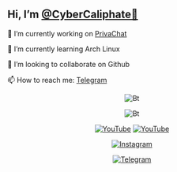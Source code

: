 ## Hi, I’m [@CyberCaliphate🦅](https://youtube.com/@cybercaliphate420)

🔭 I’m currently working on [PrivaChat](https://github.com/cybercaliphate420) 

🌱 I’m currently learning Arch Linux

👯 I’m looking to collaborate on Github

📫 How to reach me: [Telegram](http://t.me/nightfury090)
<p align="center"><img src="https://i.imgur.com/mp5JwKO.png" alt="Bt">
</p>
<p align="center"><img src="https://user-images.githubusercontent.com/49580304/110318584-81067880-7fc2-11eb-8391-152d308e7f2b.gif" alt="Bt">
<p align="center">
<a href="https://tinyurl.com/y7bn3e3c"><img title="YouTube" src="https://img.shields.io/badge/Cyber-Caliphate-brightgreen?style=for-the-badge&logo=github"></a>
<a href="https://tinyurl.com/bdh25amw"><img title="YouTube" src="https://img.shields.io/badge/YouTube-Cyber Caliphate-red?style=for-the-badge&logo=Youtube"></a>
<p align="center">
<a href="https://shorturl.at/kls02"><img title="Instagram" src="https://img.shields.io/badge/INSTAGRAM-purple?style=for-the-badge&logo=instagram"></a>
<p align="center"> 
<a href="https://tinyurl.com/yc6dehyp"><img title="Telegram" src="https://img.shields.io/badge/Telegram-black?style=for-the-badge&logo=Telegram"></a>
